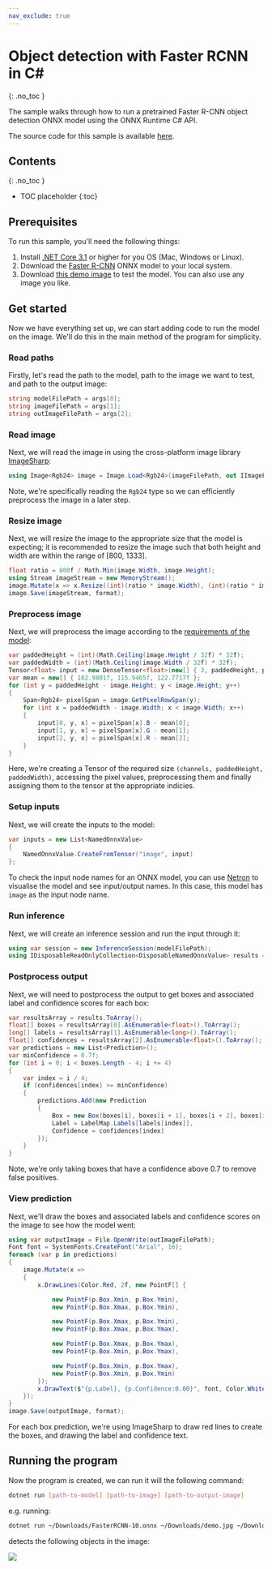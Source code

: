 ```yaml
---
nav_exclude: true 
---
```


# Object detection with Faster RCNN in C#
{: .no_toc }

The sample walks through how to run a pretrained Faster R-CNN object detection ONNX model using the ONNX Runtime C# API.

The source code for this sample is available [here](https://github.com/microsoft/onnxruntime/blob/master/csharp/sample/Microsoft.ML.OnnxRuntime.FasterRcnnSample/Program.cs).

## Contents
{: .no_toc }

* TOC placeholder
{:toc}

## Prerequisites

To run this sample, you'll need the following things:

1. Install [.NET Core 3.1](https://dotnet.microsoft.com/download/dotnet-core/3.1) or higher for you OS (Mac, Windows or Linux).
2. Download the [Faster R-CNN](https://github.com/onnx/models/blob/master/vision/object_detection_segmentation/faster-rcnn/model/FasterRCNN-10.onnx) ONNX model to your local system.
3. Download [this demo image](/images/demo.jpg) to test the model. You can also use any image you like.

## Get started

Now we have everything set up, we can start adding code to run the model on the image. We'll do this in the main method of the program for simplicity.

### Read paths

Firstly, let's read the path to the model, path to the image we want to test, and path to the output image:

```cs
string modelFilePath = args[0];
string imageFilePath = args[1];
string outImageFilePath = args[2];
```

### Read image

Next, we will read the image in using the cross-platform image library [ImageSharp](https://www.nuget.org/packages/SixLabors.ImageSharp):

```cs
using Image<Rgb24> image = Image.Load<Rgb24>(imageFilePath, out IImageFormat format);
```

Note, we're specifically reading the `Rgb24` type so we can efficiently preprocess the image in a later step.

### Resize image

Next, we will resize the image to the appropriate size that the model is expecting; it is recommended to resize the image such that both height and width are within the range of [800, 1333].

```cs
float ratio = 800f / Math.Min(image.Width, image.Height);
using Stream imageStream = new MemoryStream();
image.Mutate(x => x.Resize((int)(ratio * image.Width), (int)(ratio * image.Height)));
image.Save(imageStream, format);
```

### Preprocess image

Next, we will preprocess the image according to the [requirements of the model](https://github.com/onnx/models/tree/master/vision/object_detection_segmentation/faster-rcnn#preprocessing-steps):

```cs
var paddedHeight = (int)(Math.Ceiling(image.Height / 32f) * 32f);
var paddedWidth = (int)(Math.Ceiling(image.Width / 32f) * 32f);
Tensor<float> input = new DenseTensor<float>(new[] { 3, paddedHeight, paddedWidth });
var mean = new[] { 102.9801f, 115.9465f, 122.7717f };
for (int y = paddedHeight - image.Height; y < image.Height; y++)
{
    Span<Rgb24> pixelSpan = image.GetPixelRowSpan(y);
    for (int x = paddedWidth - image.Width; x < image.Width; x++)
    {
        input[0, y, x] = pixelSpan[x].B - mean[0];
        input[1, y, x] = pixelSpan[x].G - mean[1];
        input[2, y, x] = pixelSpan[x].R - mean[2];
    }
}
```

Here, we're creating a Tensor of the required size `(channels, paddedHeight, paddedWidth)`, accessing the pixel values, preprocessing them and finally assigning them to the tensor at the appropriate indicies.

### Setup inputs

Next, we will create the inputs to the model:

```cs
var inputs = new List<NamedOnnxValue>
{
    NamedOnnxValue.CreateFromTensor("image", input)
};
```

To check the input node names for an ONNX model, you can use [Netron](https://github.com/lutzroeder/netron) to visualise the model and see input/output names. In this case, this model has `image` as the input node name.

### Run inference

Next, we will create an inference session and run the input through it:

```cs
using var session = new InferenceSession(modelFilePath);
using IDisposableReadOnlyCollection<DisposableNamedOnnxValue> results = session.Run(inputs);
```

### Postprocess output

Next, we will need to postprocess the output to get boxes and associated label and confidence scores for each box:

```cs
var resultsArray = results.ToArray();
float[] boxes = resultsArray[0].AsEnumerable<float>().ToArray();
long[] labels = resultsArray[1].AsEnumerable<long>().ToArray();
float[] confidences = resultsArray[2].AsEnumerable<float>().ToArray();
var predictions = new List<Prediction>();
var minConfidence = 0.7f;
for (int i = 0; i < boxes.Length - 4; i += 4)
{
    var index = i / 4;
    if (confidences[index] >= minConfidence)
    {
        predictions.Add(new Prediction
        {
            Box = new Box(boxes[i], boxes[i + 1], boxes[i + 2], boxes[i + 3]),
            Label = LabelMap.Labels[labels[index]],
            Confidence = confidences[index]
        });
    }
}
```

Note, we're only taking boxes that have a confidence above 0.7 to remove false positives.

### View prediction

Next, we'll draw the boxes and associated labels and confidence scores on the image to see how the model went:

```cs
using var outputImage = File.OpenWrite(outImageFilePath);
Font font = SystemFonts.CreateFont("Arial", 16);
foreach (var p in predictions)
{
    image.Mutate(x =>
    {
        x.DrawLines(Color.Red, 2f, new PointF[] {

            new PointF(p.Box.Xmin, p.Box.Ymin),
            new PointF(p.Box.Xmax, p.Box.Ymin),

            new PointF(p.Box.Xmax, p.Box.Ymin),
            new PointF(p.Box.Xmax, p.Box.Ymax),

            new PointF(p.Box.Xmax, p.Box.Ymax),
            new PointF(p.Box.Xmin, p.Box.Ymax),

            new PointF(p.Box.Xmin, p.Box.Ymax),
            new PointF(p.Box.Xmin, p.Box.Ymin)
        });
        x.DrawText($"{p.Label}, {p.Confidence:0.00}", font, Color.White, new PointF(p.Box.Xmin, p.Box.Ymin));
    });
}
image.Save(outputImage, format);
```

For each box prediction, we're using ImageSharp to draw red lines to create the boxes, and drawing the label and confidence text.

## Running the program

Now the program is created, we can run it will the following command:

```bash
dotnet run [path-to-model] [path-to-image] [path-to-output-image]
```

e.g. running:

```bash
dotnet run ~/Downloads/FasterRCNN-10.onnx ~/Downloads/demo.jpg ~/Downloads/out.jpg
```

detects the following objects in the image:

![](/images/out.jpg)